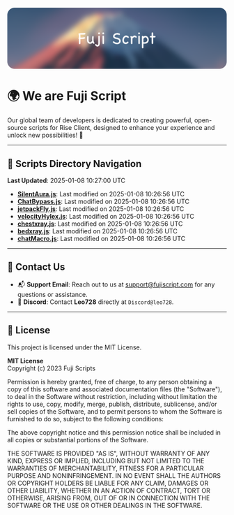 ![Banner](.github/b.webp)

# 🌍 **We are Fuji Script**

Our global team of developers is dedicated to creating powerful, open-source scripts for Rise Client, designed to enhance your experience and unlock new possibilities! 🌟

---
<!-- SCRIPTS_NAVIGATION_START -->
## 📂 **Scripts Directory Navigation**

**Last Updated**: 2025-01-08 10:27:00 UTC

- **[SilentAura.js](scripts/SilentAura.js)**: Last modified on 2025-01-08 10:26:56 UTC
- **[ChatBypass.js](scripts/ChatBypass.js)**: Last modified on 2025-01-08 10:26:56 UTC
- **[jetpackFly.js](scripts/jetpackFly.js)**: Last modified on 2025-01-08 10:26:56 UTC
- **[velocityHylex.js](scripts/velocityHylex.js)**: Last modified on 2025-01-08 10:26:56 UTC
- **[chestxray.js](scripts/chestxray.js)**: Last modified on 2025-01-08 10:26:56 UTC
- **[bedxray.js](scripts/bedxray.js)**: Last modified on 2025-01-08 10:26:56 UTC
- **[chatMacro.js](scripts/chatMacro.js)**: Last modified on 2025-01-08 10:26:56 UTC

<!-- SCRIPTS_NAVIGATION_END -->

---

## 💬 **Contact Us**  
- 📬 **Support Email**: Reach out to us at [support@fujiscript.com](mailto:support@fujiscript.com) for any questions or assistance.  
- 💬 **Discord**: Contact **Leo728** directly at `Discord@leo728`.

---

## 📜 **License**

This project is licensed under the MIT License.  

**MIT License**  
Copyright (c) 2023 Fuji Scripts  

Permission is hereby granted, free of charge, to any person obtaining a copy of this software and associated documentation files (the "Software"), to deal in the Software without restriction, including without limitation the rights to use, copy, modify, merge, publish, distribute, sublicense, and/or sell copies of the Software, and to permit persons to whom the Software is furnished to do so, subject to the following conditions:  

The above copyright notice and this permission notice shall be included in all copies or substantial portions of the Software.  

THE SOFTWARE IS PROVIDED "AS IS", WITHOUT WARRANTY OF ANY KIND, EXPRESS OR IMPLIED, INCLUDING BUT NOT LIMITED TO THE WARRANTIES OF MERCHANTABILITY, FITNESS FOR A PARTICULAR PURPOSE AND NONINFRINGEMENT. IN NO EVENT SHALL THE AUTHORS OR COPYRIGHT HOLDERS BE LIABLE FOR ANY CLAIM, DAMAGES OR OTHER LIABILITY, WHETHER IN AN ACTION OF CONTRACT, TORT OR OTHERWISE, ARISING FROM, OUT OF OR IN CONNECTION WITH THE SOFTWARE OR THE USE OR OTHER DEALINGS IN THE SOFTWARE.  
